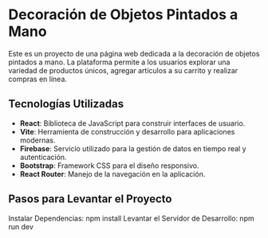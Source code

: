 # Decoración de Objetos Pintados a Mano

Este es un proyecto de una página web dedicada a la decoración de objetos pintados a mano. La plataforma permite a los usuarios explorar una variedad de productos únicos, agregar artículos a su carrito y realizar compras en línea.

## Tecnologías Utilizadas

- **React**: Biblioteca de JavaScript para construir interfaces de usuario.
- **Vite**: Herramienta de construcción y desarrollo para aplicaciones modernas.
- **Firebase**: Servicio utilizado para la gestión de datos en tiempo real y autenticación.
- **Bootstrap**: Framework CSS para el diseño responsivo.
- **React Router**: Manejo de la navegación en la aplicación.

## Pasos para Levantar el Proyecto
Instalar Dependencias: npm install
Levantar el Servidor de Desarrollo: npm run dev
